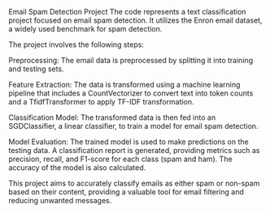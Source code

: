 Email Spam Detection Project
The code represents a text classification project focused on email spam detection. It utilizes the Enron email dataset, a widely used benchmark for spam detection.

The project involves the following steps:

Preprocessing: The email data is preprocessed by splitting it into training and testing sets.

Feature Extraction: The data is transformed using a machine learning pipeline that includes a CountVectorizer to convert text into token counts and a TfidfTransformer to apply TF-IDF transformation.

Classification Model: The transformed data is then fed into an SGDClassifier, a linear classifier, to train a model for email spam detection.

Model Evaluation: The trained model is used to make predictions on the testing data. A classification report is generated, providing metrics such as precision, recall, and F1-score for each class (spam and ham). The accuracy of the model is also calculated.

This project aims to accurately classify emails as either spam or non-spam based on their content, providing a valuable tool for email filtering and reducing unwanted messages.